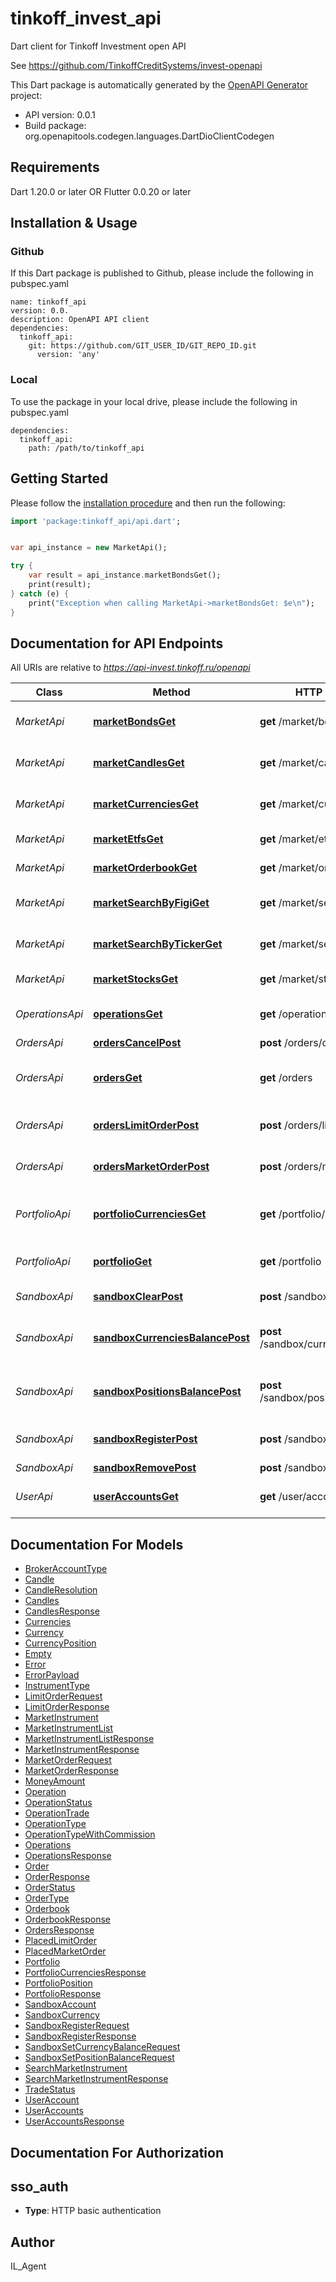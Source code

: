 # tinkoff_invest_api

Dart client for Tinkoff Investment open API 

See https://github.com/TinkoffCreditSystems/invest-openapi

This Dart package is automatically generated by the [OpenAPI Generator](https://openapi-generator.tech) project:

- API version: 0.0.1
- Build package: org.openapitools.codegen.languages.DartDioClientCodegen

## Requirements

Dart 1.20.0 or later OR Flutter 0.0.20 or later

## Installation & Usage

### Github
If this Dart package is published to Github, please include the following in pubspec.yaml
```
name: tinkoff_api
version: 0.0.   
description: OpenAPI API client
dependencies:
  tinkoff_api:
    git: https://github.com/GIT_USER_ID/GIT_REPO_ID.git
      version: 'any'
```

### Local
To use the package in your local drive, please include the following in pubspec.yaml
```
dependencies:
  tinkoff_api:
    path: /path/to/tinkoff_api
```

## Getting Started

Please follow the [installation procedure](#installation--usage) and then run the following:

```dart
import 'package:tinkoff_api/api.dart';


var api_instance = new MarketApi();

try {
    var result = api_instance.marketBondsGet();
    print(result);
} catch (e) {
    print("Exception when calling MarketApi->marketBondsGet: $e\n");
}

```

## Documentation for API Endpoints

All URIs are relative to *https://api-invest.tinkoff.ru/openapi*

Class | Method | HTTP request | Description
------------ | ------------- | ------------- | -------------
*MarketApi* | [**marketBondsGet**](doc//MarketApi.md#marketbondsget) | **get** /market/bonds | Получение списка облигаций
*MarketApi* | [**marketCandlesGet**](doc//MarketApi.md#marketcandlesget) | **get** /market/candles | Получение исторических свечей по FIGI
*MarketApi* | [**marketCurrenciesGet**](doc//MarketApi.md#marketcurrenciesget) | **get** /market/currencies | Получение списка валютных пар
*MarketApi* | [**marketEtfsGet**](doc//MarketApi.md#marketetfsget) | **get** /market/etfs | Получение списка ETF
*MarketApi* | [**marketOrderbookGet**](doc//MarketApi.md#marketorderbookget) | **get** /market/orderbook | Получение стакана по FIGI
*MarketApi* | [**marketSearchByFigiGet**](doc//MarketApi.md#marketsearchbyfigiget) | **get** /market/search/by-figi | Получение инструмента по FIGI
*MarketApi* | [**marketSearchByTickerGet**](doc//MarketApi.md#marketsearchbytickerget) | **get** /market/search/by-ticker | Получение инструмента по тикеру
*MarketApi* | [**marketStocksGet**](doc//MarketApi.md#marketstocksget) | **get** /market/stocks | Получение списка акций
*OperationsApi* | [**operationsGet**](doc//OperationsApi.md#operationsget) | **get** /operations | Получение списка операций
*OrdersApi* | [**ordersCancelPost**](doc//OrdersApi.md#orderscancelpost) | **post** /orders/cancel | Отмена заявки
*OrdersApi* | [**ordersGet**](doc//OrdersApi.md#ordersget) | **get** /orders | Получение списка активных заявок
*OrdersApi* | [**ordersLimitOrderPost**](doc//OrdersApi.md#orderslimitorderpost) | **post** /orders/limit-order | Создание лимитной заявки
*OrdersApi* | [**ordersMarketOrderPost**](doc//OrdersApi.md#ordersmarketorderpost) | **post** /orders/market-order | Создание рыночной заявки
*PortfolioApi* | [**portfolioCurrenciesGet**](doc//PortfolioApi.md#portfoliocurrenciesget) | **get** /portfolio/currencies | Получение валютных активов клиента
*PortfolioApi* | [**portfolioGet**](doc//PortfolioApi.md#portfolioget) | **get** /portfolio | Получение портфеля клиента
*SandboxApi* | [**sandboxClearPost**](doc//SandboxApi.md#sandboxclearpost) | **post** /sandbox/clear | Удаление всех позиций
*SandboxApi* | [**sandboxCurrenciesBalancePost**](doc//SandboxApi.md#sandboxcurrenciesbalancepost) | **post** /sandbox/currencies/balance | Выставление баланса по валютным позициям
*SandboxApi* | [**sandboxPositionsBalancePost**](doc//SandboxApi.md#sandboxpositionsbalancepost) | **post** /sandbox/positions/balance | Выставление баланса по инструментным позициям
*SandboxApi* | [**sandboxRegisterPost**](doc//SandboxApi.md#sandboxregisterpost) | **post** /sandbox/register | Регистрация клиента в sandbox
*SandboxApi* | [**sandboxRemovePost**](doc//SandboxApi.md#sandboxremovepost) | **post** /sandbox/remove | Удаление счета
*UserApi* | [**userAccountsGet**](doc//UserApi.md#useraccountsget) | **get** /user/accounts | Получение брокерских счетов клиента


## Documentation For Models

 - [BrokerAccountType](doc//BrokerAccountType.md)
 - [Candle](doc//Candle.md)
 - [CandleResolution](doc//CandleResolution.md)
 - [Candles](doc//Candles.md)
 - [CandlesResponse](doc//CandlesResponse.md)
 - [Currencies](doc//Currencies.md)
 - [Currency](doc//Currency.md)
 - [CurrencyPosition](doc//CurrencyPosition.md)
 - [Empty](doc//Empty.md)
 - [Error](doc//Error.md)
 - [ErrorPayload](doc//ErrorPayload.md)
 - [InstrumentType](doc//InstrumentType.md)
 - [LimitOrderRequest](doc//LimitOrderRequest.md)
 - [LimitOrderResponse](doc//LimitOrderResponse.md)
 - [MarketInstrument](doc//MarketInstrument.md)
 - [MarketInstrumentList](doc//MarketInstrumentList.md)
 - [MarketInstrumentListResponse](doc//MarketInstrumentListResponse.md)
 - [MarketInstrumentResponse](doc//MarketInstrumentResponse.md)
 - [MarketOrderRequest](doc//MarketOrderRequest.md)
 - [MarketOrderResponse](doc//MarketOrderResponse.md)
 - [MoneyAmount](doc//MoneyAmount.md)
 - [Operation](doc//Operation.md)
 - [OperationStatus](doc//OperationStatus.md)
 - [OperationTrade](doc//OperationTrade.md)
 - [OperationType](doc//OperationType.md)
 - [OperationTypeWithCommission](doc//OperationTypeWithCommission.md)
 - [Operations](doc//Operations.md)
 - [OperationsResponse](doc//OperationsResponse.md)
 - [Order](doc//Order.md)
 - [OrderResponse](doc//OrderResponse.md)
 - [OrderStatus](doc//OrderStatus.md)
 - [OrderType](doc//OrderType.md)
 - [Orderbook](doc//Orderbook.md)
 - [OrderbookResponse](doc//OrderbookResponse.md)
 - [OrdersResponse](doc//OrdersResponse.md)
 - [PlacedLimitOrder](doc//PlacedLimitOrder.md)
 - [PlacedMarketOrder](doc//PlacedMarketOrder.md)
 - [Portfolio](doc//Portfolio.md)
 - [PortfolioCurrenciesResponse](doc//PortfolioCurrenciesResponse.md)
 - [PortfolioPosition](doc//PortfolioPosition.md)
 - [PortfolioResponse](doc//PortfolioResponse.md)
 - [SandboxAccount](doc//SandboxAccount.md)
 - [SandboxCurrency](doc//SandboxCurrency.md)
 - [SandboxRegisterRequest](doc//SandboxRegisterRequest.md)
 - [SandboxRegisterResponse](doc//SandboxRegisterResponse.md)
 - [SandboxSetCurrencyBalanceRequest](doc//SandboxSetCurrencyBalanceRequest.md)
 - [SandboxSetPositionBalanceRequest](doc//SandboxSetPositionBalanceRequest.md)
 - [SearchMarketInstrument](doc//SearchMarketInstrument.md)
 - [SearchMarketInstrumentResponse](doc//SearchMarketInstrumentResponse.md)
 - [TradeStatus](doc//TradeStatus.md)
 - [UserAccount](doc//UserAccount.md)
 - [UserAccounts](doc//UserAccounts.md)
 - [UserAccountsResponse](doc//UserAccountsResponse.md)


## Documentation For Authorization


## sso_auth

- **Type**: HTTP basic authentication


## Author

IL_Agent


